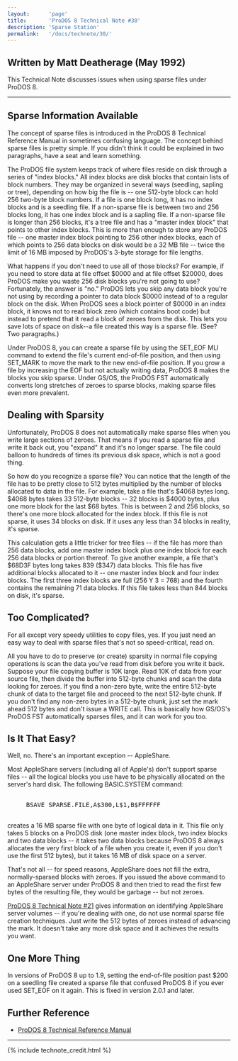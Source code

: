```yaml
---
layout:      'page'
title:       'ProDOS 8 Technical Note #30'
description: 'Sparse Station'
permalink:   '/docs/technote/30/'
---
```




<h2>Written by Matt Deatherage (May 1992)</h2>

<p>This Technical Note discusses issues when using sparse files under 
ProDOS 8.</p>

<hr>


<h2>Sparse Information Available</h2>

<p>The concept of sparse files is introduced in the ProDOS 8 Technical
Reference Manual in sometimes confusing language.  The concept behind
sparse files is pretty simple.  If you didn't think it could be explained
in two paragraphs, have a seat and learn something.</p>

<p>The ProDOS file system keeps track of where files reside on disk through a
series of "index blocks."  All index blocks are disk blocks that contain lists
of block numbers.  They may be organized in several ways (seedling, sapling or
tree), depending on how big the file is -- one 512-byte block can hold 256
two-byte block numbers.  If a file is one block long, it has no index blocks
and is a seedling file.  If a non-sparse file is between two and 256 blocks
long, it has one index block and is a sapling file.  If a non-sparse file is
longer than 256 blocks, it's a tree file and has a "master index block" that
points to other index blocks.  This is more than enough to store any ProDOS
file -- one master index block pointing to 256 other index blocks, each of
which points to 256 data blocks on disk would be a 32 MB file -- twice the
limit of 16 MB imposed by ProDOS's 3-byte storage for file lengths.</p>

<p>What happens if you don't need to use all of those blocks?  For example, if
you need to store data at file offset $0000 and at file offset $20000, does
ProDOS make you waste 256 disk blocks you're not going to use?  Fortunately,
the answer is "no."  ProDOS lets you skip any data block you're not using by
recording a pointer to data block $0000 instead of to a regular block on the
disk.  When ProDOS sees a block pointer of $0000 in an index block, it knows
not to read block zero (which contains boot code) but instead to pretend that
it read a block of zeroes from the disk.  This lets you save lots of space on
disk--a file created this way is a sparse file.  (See?  Two paragraphs.)</p>

<p>Under ProDOS 8, you can create a sparse file by using the SET_EOF MLI
command to extend the file's current end-of-file position, and then using
SET_MARK to move the mark to the new end-of-file position.  If you grow a
file by increasing the EOF but not actually writing data, ProDOS 8 makes
the blocks you skip sparse.  Under GS/OS, the ProDOS FST automatically
converts long stretches of zeroes to sparse blocks, making sparse files
even more prevalent.</p>


<h2>Dealing with Sparsity</h2>

<p>Unfortunately, ProDOS 8 does not automatically make sparse files when you
write large sections of zeroes.  That means if you read a sparse file and
write it back out, you "expand" it and it's no longer sparse.  The file could
balloon to hundreds of times its previous disk space, which is not a good
thing.</p>

<p>So how do you recognize a sparse file?  You can notice that the length
of the file has to be pretty close to 512 bytes multiplied by the number
of blocks allocated to data in the file.  For example, take a file that's
$4068 bytes long.  $4068 bytes takes 33 512-byte blocks -- 32 blocks is
$4000 bytes, plus one more block for the last $68 bytes.  This is between
2 and 256 blocks, so there's one more block allocated for the index block.  
If this file is not sparse, it uses 34 blocks on disk.  If it uses any
less than 34 blocks in reality, it's sparse.</p>

<p>This calculation gets a little tricker for tree files -- if the file
has more than 256 data blocks, add one master index block plus one index
block for each 256 data blocks or portion thereof.  To give another
example, a file that's $68D3F bytes long takes 839 ($347) data blocks.  
This file has five additional blocks allocated to it -- one master index
block and four index blocks.  The first three index blocks are full (256 Y
3 = 768) and the fourth contains the remaining 71 data blocks.  If this
file takes less than 844 blocks on disk, it's sparse.</p>


<h2>Too Complicated?</h2>

<p>For all except very speedy utilities to copy files, yes.  If you just
need an easy way to deal with sparse files that's not so speed-critical,
read on.</p>

<p>All you have to do to preserve (or create) sparsity in normal file copying
operations is scan the data you've read from disk before you write it back.
Suppose your file copying buffer is 10K large.  Read 10K of data from your
source file, then divide the buffer into 512-byte chunks and scan the data
looking for zeroes.  If you find a non-zero byte, write the entire 512-byte
chunk of data to the target file and proceed to the next 512-byte chunk.  If
you don't find any non-zero bytes in a 512-byte chunk, just set the mark ahead
512 bytes and don't issue a WRITE call.  This is basically how GS/OS's ProDOS
FST automatically sparses files, and it can work for you too.</p>


<h2>Is It That Easy?</h2>

<p>Well, no.  There's an important exception -- AppleShare.</p>

<p>Most AppleShare servers (including all of Apple's) don't support sparse
files -- all the logical blocks you use have to be physically allocated on the
server's hard disk.  The following BASIC.SYSTEM command:</p>

<pre>

     BSAVE SPARSE.FILE,A$300,L$1,B$FFFFFF

</pre>

<p>creates a 16 MB sparse file with one byte of logical data in it.  This file
only takes 5 blocks on a ProDOS disk (one master index block, two index blocks
and two data blocks -- it takes two data blocks because ProDOS 8 always
allocates the very first block of a file when you create it, even if you don't
use the first 512 bytes), but it takes 16 MB of disk space on a server.</p>

<p>That's not all -- for speed reasons, AppleShare does not fill the extra,
normally-sparsed blocks with zeroes.  If you issued the above command to an
AppleShare server under ProDOS 8 and then tried to read the first few bytes of
the resulting file, they would be garbage -- but not zeroes.</p>

<p><a href="/docs/technote/21/">ProDOS 8 Technical Note #21</a> gives
information on identifying AppleShare server volumes -- if you're dealing
with one, do not use normal sparse file creation techniques.  Just write
the 512 bytes of zeroes instead of advancing the mark. It doesn't take any
more disk space and it achieves the results you want.</p>


<h2>One More Thing</h2>

<p>In versions of ProDOS 8 up to 1.9, setting the end-of-file position past
$200 on a seedling file created a sparse file that confused ProDOS 8 if you
ever used SET_EOF on it again.  This is fixed in version 2.0.1 and later.</p>


<h2>Further Reference</h2>

<ul>
<li><a href="/docs/techref/">ProDOS 8 Technical Reference Manual</a></li>
</ul>

<hr>



{% include technote_credit.html %}
